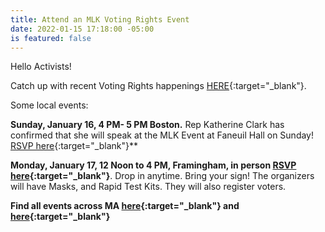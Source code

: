 ```yaml
---
title: Attend an MLK Voting Rights Event
date: 2022-01-15 17:18:00 -05:00
is featured: false
---
```


Hello Activists!

Catch up with recent Voting Rights happenings [HERE](https://docs.google.com/document/d/1DLmfAbnuFECoXDF0qfmYu1caT_HH1O9L616dRBOrvtE/){:target="_blank"}.

Some local events:

**Sunday, January 16, 4 PM- 5 PM Boston.** Rep Katherine Clark has confirmed that she will speak at the MLK Event at Faneuil Hall on Sunday! [RSVP here](https://www.mobilize.us/dfadcoalition/event/436861/?link_id=6&can_id=5b37021dbc0c923fe37b06811eb9fbb5&source=email-indivisible-acton-area-jan-14-weekend-update-plus-listen-read-watch&email_referrer=email_1409827&email_subject=indivisible-acton-area-jan-14-weekend-update-plus-listen-read-watch){:target="_blank"}**

**Monday, January 17, 12 Noon to 4 PM, Framingham, in person [RSVP here](https://www.mobilize.us/dfadcoalition/event/436162/?link_id=7&can_id=5b37021dbc0c923fe37b06811eb9fbb5&source=email-indivisible-acton-area-jan-14-weekend-update-plus-listen-read-watch&email_referrer=email_1409827&email_subject=indivisible-acton-area-jan-14-weekend-update-plus-listen-read-watch){:target="_blank"}**. Drop in anytime. Bring your sign! The organizers will have Masks, and Rapid Test Kits. They will also register voters.

**Find all events across MA [here](https://news-magic.org/events/list/?tribe-bar-date=2022-01-17&tribe_tags%5B0%5D=5&link_id=8&can_id=5b37021dbc0c923fe37b06811eb9fbb5&source=email-indivisible-acton-area-jan-14-weekend-update-plus-listen-read-watch&email_referrer=email_1409827&email_subject=indivisible-acton-area-jan-14-weekend-update-plus-listen-read-watch){:target="_blank"} and [here](https://www.mobilize.us/dfadcoalition/?country=US&state=MA&link_id=9&can_id=5b37021dbc0c923fe37b06811eb9fbb5&source=email-indivisible-acton-area-jan-14-weekend-update-plus-listen-read-watch&email_referrer=email_1409827&email_subject=indivisible-acton-area-jan-14-weekend-update-plus-listen-read-watch){:target="_blank"}**